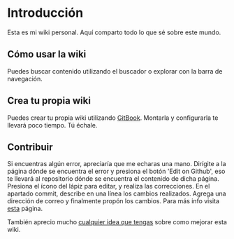 # Introducción

Esta es mi wiki personal. Aquí comparto todo lo que sé sobre este mundo.

## Cómo usar la wiki

Puedes buscar contenido utilizando el buscador o explorar con la barra de navegación.

## Crea tu propia wiki

Puedes crear tu propia wiki utilizando [GitBook](https://www.gitbook.com). Montarla y configurarla te llevará poco tiempo. Tú échale.

## Contribuir

Si encuentras algún error, apreciaría que me echaras una mano. Dirígite a la página dónde se encuentra el error y presiona el botón 'Edit on Github', eso te llevará al repositorio dónde se encuentra el contenido de dicha página. Presiona el ícono del lápiz para editar, y realiza las correcciones. En el apartado commit, describe en una línea los cambios realizados. Agrega una dirección de correo y finalmente propón los cambios. Para más info visita [esta](https://help.github.com/articles/editing-files-in-another-user-s-repository/) página.

También aprecio mucho [cualquier idea que tengas](https://github.com/KairozS/knowledge/issues/new) sobre como mejorar esta wiki.